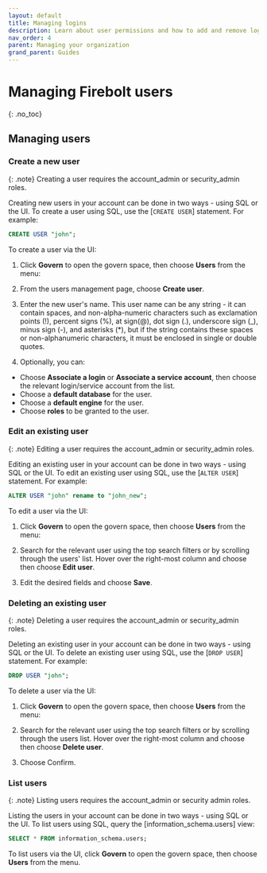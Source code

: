 ```yaml
---
layout: default
title: Managing logins
description: Learn about user permissions and how to add and remove logins in a Firebolt account.
nav_order: 4
parent: Managing your organization
grand_parent: Guides
---
```


# Managing Firebolt users
{: .no_toc}

## Managing users

### Create a new user

{: .note}
Creating a user requires the account_admin or security_admin roles.

Creating new users in your account can be done in two ways - using SQL or the UI. To create a user using SQL, use the [`CREATE USER`] statement. For example:

```sql
CREATE USER "john";
```

To create a user via the UI:
1. Click **Govern** to open the govern space, then choose **Users** from the menu:

2. From the users management page, choose **Create user**.
3. Enter the new user's name. This user name can be any string - it can contain spaces, and non-alpha-numeric characters such as exclamation points (!), percent signs (%), at sign(@), dot sign (.), underscore sign (_), minus sign (-), and asterisks (*), but if the string contains these spaces or non-alphanumeric characters, it must be enclosed in single or double quotes. 

4. Optionally, you can:
  - Choose **Associate a login** or **Associate a service account**, then choose the relevant login/service account from the list.
  - Choose a **default database** for the user.
  - Choose a **default engine** for the user. 
  - Choose **roles** to be granted to the user. 

### Edit an existing user

{: .note}
Editing a user requires the account_admin or security_admin roles.

Editing an existing user in your account can be done in two ways - using SQL or the UI. To edit an existing user using SQL, use the [`ALTER USER`] statement. For example:

```sql
ALTER USER "john" rename to "john_new";
```


To edit a user via the UI:
1. Click **Govern** to open the govern space, then choose **Users** from the menu:

2. Search for the relevant user using the top search filters or by scrolling through the users' list. Hover over the right-most column and choose  then choose **Edit user**.
3. Edit the desired fields and choose **Save**.


### Deleting an existing user

{: .note}
Deleting a user requires the account_admin or security_admin roles.

Deleting an existing user in your account can be done in two ways - using SQL or the UI. To delete an existing user using SQL, use the [`DROP USER`] statement. For example:

```sql
DROP USER "john";
```

To delete a user via the UI:
1. Click **Govern** to open the govern space, then choose **Users** from the menu:

2. Search for the relevant user using the top search filters or by scrolling through the users list. Hover over the right-most column and choose  then choose **Delete user**.
3. Choose Confirm.


### List users

{: .note}
Listing users requires the account_admin or security admin roles. 

Listing the users in your account can be done in two ways - using SQL or the UI. To list users using SQL, query the [information_schema.users] view:

```sql
SELECT * FROM information_schema.users;
```

To list users via the UI, click **Govern** to open the govern space, then choose **Users** from the menu.